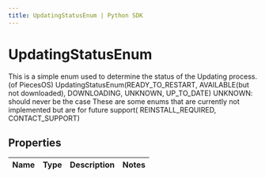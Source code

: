 ```yaml
---
title: UpdatingStatusEnum | Python SDK
---
```


# UpdatingStatusEnum

This is a simple enum used to determine the status of the Updating process.(of PiecesOS)  UpdatingStatusEnum(READY_TO_RESTART, AVAILABLE(but not downloaded), DOWNLOADING, UNKNOWN, UP_TO_DATE)  UNKNOWN: should never be the case  These are some enums that are currently not implemented but are for future support( REINSTALL_REQUIRED, CONTACT_SUPPORT)

## Properties

Name | Type | Description | Notes
------------ | ------------- | ------------- | -------------


